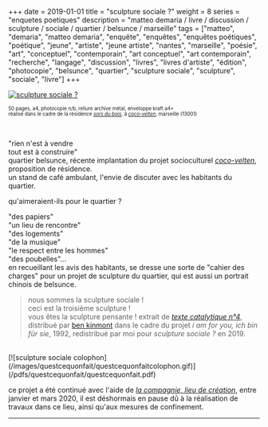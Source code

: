 +++
date = 2019-01-01
title = "sculpture sociale ?"
weight = 8
series = "enquetes poetiques"
description = "matteo demaria / livre / discussion / sculpture / sociale / quartier / belsunce / marseille"
tags = ["matteo", "demaria", "matteo demaria", "enquête", "enquêtes", "enquêtes poétiques", "poétique", "jeune", "artiste", "jeune artiste", "nantes", "marseille", "poésie", "art", "conceptuel", "contemporain", "art conceptuel", "art contemporain", "recherche", "langage", "discussion", "livres", "livres d'artiste", "édition", "photocopie", "belsunce", "quartier", "sculpture sociale", "sculpture", "sociale", "livre"]
+++

[![sculpture sociale ?](/images/questcequonfait/questcequonfait.gif)](/pdfs/questcequonfait/questcequonfait.pdf)

<sup><sup>50 pages, a4, photocopie n/b, reliure archive métal, enveloppe kraft a4+
<br/>
réalisé dans le cadre de la résidence [_sors du bois_](https://www.plateformeparallele.com/actualites/147-sors), à [_coco-velten_](https://cocovelten.org/), marseille (13001)<sup/><sup/>

<br/>

"rien n'est à vendre  
 tout est à construire"  
quartier belsunce, récente implantation du projet socioculturel [_coco-velten_](https://cocovelten.org/), proposition de résidence.  
un stand de café ambulant, l'envie de discuter avec les habitants du quartier.  

qu'aimeraient-ils pour le quartier ?  

"des papiers"  
"un lieu de rencontre"  
"des logements"  
"de la musique"  
"le respect entre les hommes"  
"des poubelles"...  
en recueillant les avis des habitants, se dresse une sorte de "cahier des charges" pour un projet de sculpture du quartier, qui est aussi un portrait chinois de belsunce.  

>nous sommes la sculpture sociale !  
>ceci est la troisième sculpture !  
>vous êtes la sculpture pensante ! 
>extrait de [_texte catalytique n°4_](http://antinomianpress.org/images/books/catalytic%20text%20I%20am%20for%20You%20b.jpg),  
distribué par [ben kinmont](http://kinmont.com/) dans le cadre du projet _i am for you, ich bin für sie_, 1992, redistribué par moi pour _sculpture sociale ?_ en 2019. 

<br/>
[![sculpture sociale colophon](/images/questcequonfait/questcequonfaitcolophon.gif)](/pdfs/questcequonfait/questcequonfait.pdf)

ce projet a été continué avec l'aide de [_la compagnie, lieu de création_](http://www.la-compagnie.org/), entre janvier et mars 2020, il est déshormais en pause dû à la réalisation de travaux dans ce lieu, ainsi qu'aux mesures de confinement.
<hr>
